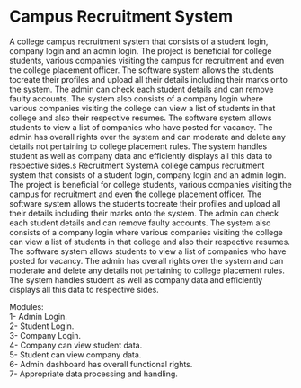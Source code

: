 # Campus Recruitment System

A college campus recruitment system that consists of a student login, company login and an admin login. The project is beneficial for college students, various companies visiting the campus for recruitment and even the college placement officer. The software system allows the students tocreate their profiles and upload all their details including their marks onto the system. The admin can check each student details and can remove faulty accounts. The system also consists of a company login where various companies visiting the college can view a list of students in that college and also their respective resumes. The software system allows students to view a list of companies who have posted for vacancy. The admin has overall rights over the system and can moderate and delete any details not pertaining to college placement rules. The system handles student as well as company data and efficiently displays all this data to respective sides.s Recruitment SystemA college campus recruitment system that consists of a student login, company login and an admin login. The project is beneficial for college students, various companies visiting the campus for recruitment and even the college placement officer. The software system allows the students tocreate their profiles and upload all their details including their marks onto the system. The admin can check each student details and can remove faulty accounts. The system also consists of a company login where various companies visiting the college can view a list of students in that college and also their respective resumes. The software system allows students to view a list of companies who have posted for vacancy. The admin has overall rights over the system and can moderate and delete any details not pertaining to college placement rules. The system handles student as well as company data and efficiently displays all this data to respective sides.

Modules:  
1- Admin Login.  
2- Student Login.  
3- Company Login.  
4- Company can view student data.  
5- Student can view company data.  
6- Admin dashboard has overall functional rights.  
7- Appropriate data processing and handling.  



